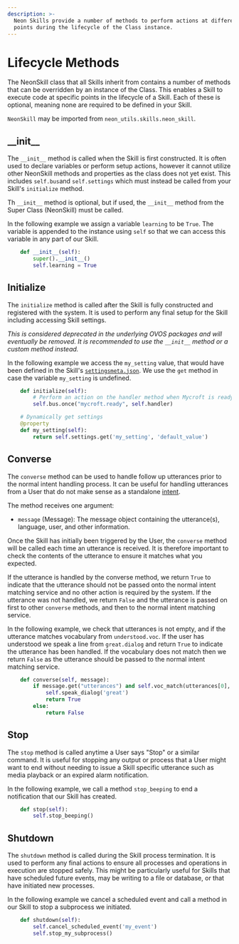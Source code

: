 ```yaml
---
description: >-
  Neon Skills provide a number of methods to perform actions at different
  points during the lifecycle of the Class instance.
---
```


# Lifecycle Methods

The NeonSkill class that all Skills inherit from contains a number of methods that can be overridden by an instance of the Class. This enables a Skill to execute code at specific points in the lifecycle of a Skill. Each of these is optional, meaning none are required to be defined in your Skill.

`NeonSkill` may be imported from `neon_utils.skills.neon_skill`.

## **\_\_init\_\_**

The `__init__` method is called when the Skill is first constructed. It is often used to declare variables or perform setup actions, however it cannot utilize other NeonSkill methods and properties as the class does not yet exist. This includes `self.bus`and `self.settings` which must instead be called from your Skill's `initialize` method.

Th `__init__` method is optional, but if used, the `__init__` method from the Super Class \(NeonSkill\) must be called.

In the following example we assign a variable `learning` to be `True`. The variable is appended to the instance using `self` so that we can access this variable in any part of our Skill.

```python
    def __init__(self):
        super().__init__()
        self.learning = True
```

## Initialize

The `initialize` method is called after the Skill is fully constructed and registered with the system. It is used to perform any final setup for the Skill including accessing Skill settings.

_This is considered deprecated in the underlying OVOS packages and will eventually be removed. It is recommended to use the `__init__` method or a custom method instead._

In the following example we access the `my_setting` value, that would have been defined in the Skill's [`settingsmeta.json`](skill-settings.md). We use the `get` method in case the variable `my_setting` is undefined.

```python
    def initialize(self):
        # Perform an action on the handler method when Mycroft is ready
        self.bus.once("mycroft.ready", self.handler)

    # Dynamically get settings
    @property
    def my_setting(self):
        return self.settings.get('my_setting', 'default_value')
```

## Converse

The `converse` method can be used to handle follow up utterances prior to the normal intent handling process. It can be useful for handling utterances from a User that do not make sense as a standalone [intent](../user-interaction/intents/).

The method receives one argument:

- `message` \(Message\): The message object containing the utterance(s), language, user, and other information.

Once the Skill has initially been triggered by the User, the `converse` method will be called each time an utterance is received. It is therefore important to check the contents of the utterance to ensure it matches what you expected.

If the utterance is handled by the converse method, we return `True` to indicate that the utterance should not be passed onto the normal intent matching service and no other action is required by the system. If the utterance was not handled, we return `False` and the utterance is passed on first to other `converse` methods, and then to the normal intent matching service.

In the following example, we check that utterances is not empty, and if the utterance matches vocabulary from `understood.voc`. If the user has understood we speak a line from `great.dialog` and return `True` to indicate the utterance has been handled. If the vocabulary does not match then we return `False` as the utterance should be passed to the normal intent matching service.

```python
    def converse(self, message):
        if message.get("utterances") and self.voc_match(utterances[0], 'understood'):
            self.speak_dialog('great')
            return True
        else:
            return False
```

## Stop

The `stop` method is called anytime a User says "Stop" or a similar command. It is useful for stopping any output or process that a User might want to end without needing to issue a Skill specific utterance such as media playback or an expired alarm notification.

In the following example, we call a method `stop_beeping` to end a notification that our Skill has created.

```python
    def stop(self):
        self.stop_beeping()
```

## Shutdown

The `shutdown` method is called during the Skill process termination. It is used to perform any final actions to ensure all processes and operations in execution are stopped safely. This might be particularly useful for Skills that have scheduled future events, may be writing to a file or database, or that have initiated new processes.

In the following example we cancel a scheduled event and call a method in our Skill to stop a subprocess we initiated.

```python
    def shutdown(self):
        self.cancel_scheduled_event('my_event')
        self.stop_my_subprocess()
```
